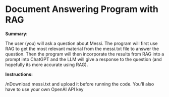 # Document Answering Program with RAG
<b>Summary:</b>
<p>The user (you) will ask a question about Messi. The program will first use RAG to get the most relevant material from the messi.txt file to answer the question. Then the program will then incorporate the results from RAG into a prompt into ChatGPT and the LLM will give a response to the question (and hopefully its more accurate using RAG).</p>
<b>Instructions:</b>
<p>/nDownload messi.txt and upload it before running the code. You'll also have to use your own OpenAI API key</p>

